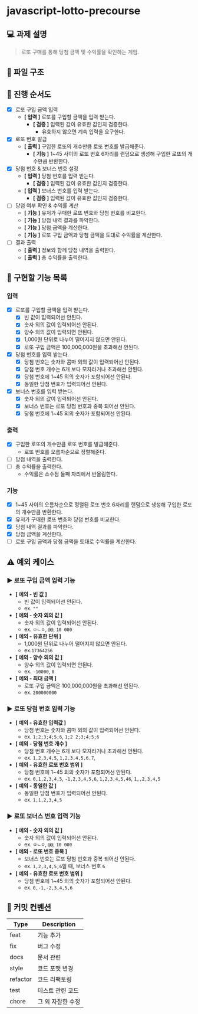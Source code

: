 # javascript-lotto-precourse

## 💻 과제 설명

> 로또 구매를 통해 당첨 금액 및 수익률을 확인하는 게임.

## 📂 파일 구조

## 📝 진행 순서도

- [x] 로또 구입 금액 입력
    - **[ 입력 ]** 로또를 구입할 금액을 입력 받는다.
        - **[ 검증 ]** 입력된 값이 유효한 값인지 검증한다.
            - 유효하지 않으면 계속 입력을 요구한다.
- [x] 로또 번호 발급
    - **[ 출력 ]** 구입한 로또의 개수만큼 로또 번호를 발급해준다.
        - **[ 기능 ]** 1~45 사이의 로또 번호 6자리를 랜덤으로 생성해 구입한 로또의 개수만큼 반환한다.
- [x] 당첨 번호 & 보너스 번호 설정
    - **[ 입력 ]** 당첨 번호를 입력 받는다.
        - **[ 검증 ]** 입력된 값이 유효한 값인지 검증한다.
    - **[ 입력 ]** 보너스 번호를 입력 받는다.
        - **[ 검증 ]** 입력된 값이 유효한 값인지 검증한다.
- [ ] 당첨 여부 확인 & 수익률 계산
    - **[ 기능 ]** 유저가 구매한 로또 번호와 당첨 번호를 비교한다.
    - **[ 기능 ]** 당첨 내역 결과를 파악한다.
    - **[ 기능 ]** 당첨 금액을 계산한다.
    - **[ 기능 ]** 로또 구입 금액과 당첨 금액을 토대로 수익률을 계산한다.
- [ ] 결과 출력
    - **[ 출력 ]** 정보와 함께 당첨 내역을 출력한다.
    - **[ 출력 ]** 총 수익률을 출력한다.

## 📑 구현할 기능 목록

### 입력

- [x] 로또를 구입할 금액을 입력 받는다.
    - [x] 빈 값이 입력되어선 안된다.
    - [x] 숫자 외의 값이 입력되어선 안된다.
    - [x] 양수 외의 값이 입력되면 안된다.
    - [x] 1,000원 단위로 나누어 떨어지지 않으면 안된다.
    - [x] 로또 구입 금액은 100,000,000원을 초과해선 안된다.
- [x] 당첨 번호를 입력 받는다.
    - [x] 당첨 번호는 숫자와 콤마 외의 값이 입력되어선 안된다.
    - [x] 당첨 번호 개수는 6개 보다 모자라거나 초과해선 안된다.
    - [x] 당첨 번호에 1~45 외의 숫자가 포함되어선 안된다.
    - [x] 동일한 당첨 번호가 입력되어선 안된다.
- [x] 보너스 번호를 입력 받는다.
    - [x] 숫자 외의 값이 입력되어선 안된다.
    - [x] 보너스 번호는 로또 당첨 번호과 중복 되어선 안된다.
    - [x] 당첨 번호에 1~45 외의 숫자가 포함되어선 안된다.

### 출력

- [x] 구입한 로또의 개수만큼 로또 번호를 발급해준다.
    - 로또 번호를 오름차순으로 정렬해준다.
- [ ] 당첨 내역을 출력한다.
- [ ] 총 수익률을 출력한다.
    - 수익률은 소수점 둘째 자리에서 반올림한다.

### 기능

- [x] 1~45 사이의 오름차순으로 정렬된 로또 번호 6자리를 랜덤으로 생성해 구입한 로또의 개수만큼 반환한다.
- [x] 유저가 구매한 로또 번호와 당첨 번호를 비교한다.
- [x] 당첨 내역 결과를 파악한다.
- [x] 당첨 금액을 계산한다.
- [ ] 로또 구입 금액과 당첨 금액을 토대로 수익률을 계산한다.

## ⚠️ 예외 케이스

### ▶️ 로또 구입 금액 입력 기능

- **[ 예외 - 빈 값 ]**
    - 빈 값이 입력되어선 안된다.
    - ex. `""`
- **[ 예외 - 숫자 외의 값 ]**
    - 숫자 외의 값이 입력되어선 안된다.
    - ex. `ㅁㄴㅇ`, `@@`, `10 000`
- **[ 예외 - 유효한 단위 ]**
    - 1,000원 단위로 나누어 떨어지지 않으면 안된다.
    - ex.`17364256`
- **[ 예외 - 양수 외의 값 ]**
    - 양수 외의 값이 입력되면 안된다.
    - ex. `-10000`, `0`
- **[ 예외 - 최대 금액 ]**
    - 로또 구입 금액은 100,000,000원을 초과해선 안된다.
    - ex. `200000000`

### ▶️ 로또 당첨 번호 입력 기능

- **[ 예외 - 유효한 입력값 ]**
    - 당첨 번호는 숫자와 콤마 외의 값이 입력되어선 안된다.
    - ex. `1;2;3;4;5;6`, `1;2 2;3;4;5;6`
- **[ 예외 - 당첨 번호 개수 ]**
    - 당첨 번호 개수는 6개 보다 모자라거나 초과해선 안된다.
    - ex. `1,2,3,4,5`, `1,2,3,4,5,6,7`, ` `
- **[ 예외 - 유효한 로또 번호 범위 ]**
    - 당첨 번호에 1~45 외의 숫자가 포함되어선 안된다.
    - ex. `0,1,2,3,4,5`, `-1,2,3,4,5,6`, `1,2,3,4,5,46`, `1,,2,3,4,5`
- **[ 예외 - 동일한 값 ]**
    - 동일한 당첨 번호가 입력되어선 안된다.
    - ex. `1,1,2,3,4,5`

### ▶️ 로또 보너스 번호 입력 기능

- **[ 예외 - 숫자 외의 값 ]**
    - 숫자 외의 값이 입력되어선 안된다.
    - ex. `ㅁㄴㅇ`, `@@`, `10 000`
- **[ 예외 - 로또 번호 중복 ]**
    - 보너스 번호는 로또 당첨 번호과 중복 되어선 안된다.
    - ex. `1,2,3,4,5,6`일 때, 보너스 번호 `6`
- **[ 예외 - 유효한 로또 번호 범위 ]**
    - 당첨 번호에 1~45 외의 숫자가 포함되어선 안된다.
    - ex. `0,-1,-2,3,4,5,6`

## 🤙 커밋 컨벤션

| Type     | Description |
|----------|-------------|
| feat     | 기능 추가       |
| fix      | 버그 수정       |
| docs     | 문서 관련       |
| style    | 코드 포맷 변경    |
| refactor | 코드 리팩토링     |
| test     | 테스트 관련 코드   |
| chore    | 그 외 자잘한 수정  |
